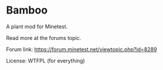 Bamboo
=========

A plant mod for Minetest. 
 
Read more at the forums topic.

Forum link: https://forum.minetest.net/viewtopic.php?id=8289

License: WTFPL (for everything)
